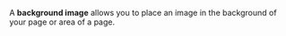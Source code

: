 A **background image** allows you to place an image in the background of your page or area of a page.
